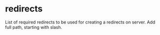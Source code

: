 # redirects
List of required redirects to be used for creating a redirects on server. Add full path, starting with slash. 
